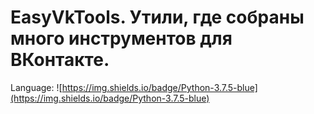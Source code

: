 # EasyVkTools. Утили, где собраны много инструментов для ВКонтакте.
Language: ![https://img.shields.io/badge/Python-3.7.5-blue](https://img.shields.io/badge/Python-3.7.5-blue)
